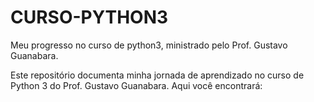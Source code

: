 # CURSO-PYTHON3
 Meu progresso no curso de python3, ministrado pelo Prof. Gustavo Guanabara.

 Este repositório documenta minha jornada de aprendizado no curso de Python 3 do Prof. Gustavo Guanabara. Aqui você encontrará:
 